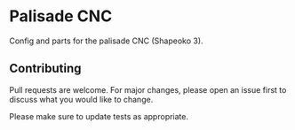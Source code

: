 # Palisade CNC

Config and parts for the palisade CNC (Shapeoko 3).

## Contributing
Pull requests are welcome. For major changes, please open an issue first to discuss what you would like to change.

Please make sure to update tests as appropriate.